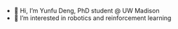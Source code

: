 - 👋 Hi, I’m Yunfu Deng, PhD student @ UW Madison
- 👀 I’m interested in robotics and reinforcement learning

<!---
Anchoret13/Anchoret13 is a ✨ special ✨ repository because its `README.md` (this file) appears on your GitHub profile.
You can click the Preview link to take a look at your changes.
--->
